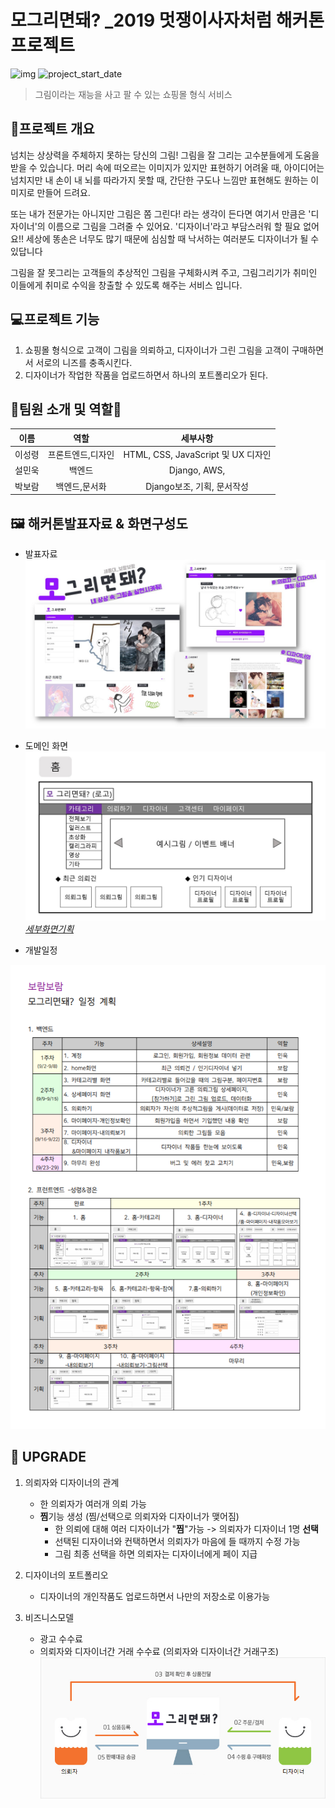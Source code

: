 

#  모그리면돼? _2019 멋쟁이사자처럼 해커톤 프로젝트
![img](https://img.shields.io/badge/Platform--orange)     ![project_start_date](https://img.shields.io/badge/Project%20Start%20Date-2019--08--09-informational.svg)
> 그림이라는 재능을 사고 팔 수 있는 쇼핑몰 형식 서비스


## :memo:프로젝트 개요


 넘치는 상상력을 주체하지 못하는 당신의 그림! 그림을 잘 그리는 고수분들에게 도움을 받을 수 있습니다. 머리 속에 떠오르는 이미지가 있지만 표현하기 어려울 때, 아이디어는 넘치지만 내 손이 내 뇌를 따라가지 못할 때, 간단한 구도나 느낌만 표현해도 원하는 이미지로 만들어 드려요.

또는 내가 전문가는 아니지만 그림은 쫌 그린다! 라는 생각이 든다면 여기서 만큼은 '디자이너'의 이름으로 그림을 그려줄 수 있어요. '디자이너'라고 부담스러워 할 필요 없어요!! 세상에 똥손은 너무도 많기 때문에 심심할 때 낙서하는 여러분도 디자이너가 될 수 있답니다

그림을 잘 못그리는 고객들의 추상적인 그림을 구체화시켜 주고, 그림그리기가 취미인 이들에게 취미로 수익을 창출할 수 있도록 해주는 서비스 입니다.


## :computer:프로젝트 기능
1. 쇼핑몰 형식으로 고객이 그림을 의뢰하고, 디자이너가 그린 그림을 고객이 구매하면서 서로의 니즈를 충족시킨다.
2.  디자이너가 작업한 작품을 업로드하면서 하나의 포트폴리오가 된다.


## :man_dancing:팀원 소개 및 역할:dancer:


| 이름 | 역할 | 세부사항 |
|---|:---:|:---:|
|이성령|프론트엔드,디자인|HTML, CSS, JavaScript 및 UX 디자인|
|설민욱|백엔드|Django, AWS, |
|박보람|백엔드,문서화|Django보조, 기획, 문서작성|



## :framed_picture: 해커톤발표자료 & 화면구성도</STRONG>
* 발표자료
![ex_screenshot](./img/모그리면돼.jpg)

* 도메인 화면
![ex_screenshot](./img/화면기획/보람보람-화면기획/슬라이드1.JPG) *[세부화면기획](./img/보람보람-화면기획최소화버전jpg)*


* 개발일정


![ex_screenshot](./img/일정계획표.png)



## :footprints: UPGRADE
1. 의뢰자와 디자이너의 관계
	- 한 의뢰자가 여러개 의뢰 가능
	- **찜**기능 생성  (찜/선택으로 의뢰자와 디자이너가 맺어짐)
		- 한 의뢰에 대해 여러 디자이너가 "**찜**"가능 -> 의뢰자가 디자이너 1명 **선택**
		- 선택된 디자이너와 컨택하면서 의뢰자가 마음에 들 때까지 수정 가능
		- 그림 최종 선택을 하면 의뢰자는 디자이너에게 페이 지급



2. 디자이너의 포트폴리오
	- 디자이너의 개인작품도 업로드하면서 나만의 저장소로 이용가능

3. 비즈니스모델
	- 광고 수수료
	- 의뢰자와 디자이너간 거래 수수료 (의뢰자와 디자이너간 거래구조)
	![의뢰자_디자이너_거래구조](./img/거래구조.png)
 
 
